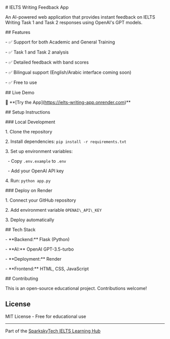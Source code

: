 \# IELTS Writing Feedback App



An AI-powered web application that provides instant feedback on IELTS Writing Task 1 and Task 2 responses using OpenAI's GPT models.



\## Features

\- ✅ Support for both Academic and General Training

\- ✅ Task 1 and Task 2 analysis

\- ✅ Detailed feedback with band scores

\- ✅ Bilingual support (English/Arabic interface coming soon)

\- ✅ Free to use



\## Live Demo

🔗 \*\*\[Try the App](https://ielts-writing-app.onrender.com)\*\*



\## Setup Instructions



\### Local Development

1\. Clone the repository

2\. Install dependencies: `pip install -r requirements.txt`

3\. Set up environment variables:

&nbsp;  - Copy `.env.example` to `.env`

&nbsp;  - Add your OpenAI API key

4\. Run: `python app.py`



\### Deploy on Render

1\. Connect your GitHub repository

2\. Add environment variable `OPENAI\_API\_KEY`

3\. Deploy automatically



\## Tech Stack

\- \*\*Backend:\*\* Flask (Python)

\- \*\*AI:\*\* OpenAI GPT-3.5-turbo

\- \*\*Deployment:\*\* Render

\- \*\*Frontend:\*\* HTML, CSS, JavaScript



\## Contributing

This is an open-source educational project. Contributions welcome!

## License
MIT License - Free for educational use

---
Part of the [SparkskyTech IELTS Learning Hub](https://www.sparkskytech.com/ielts)

